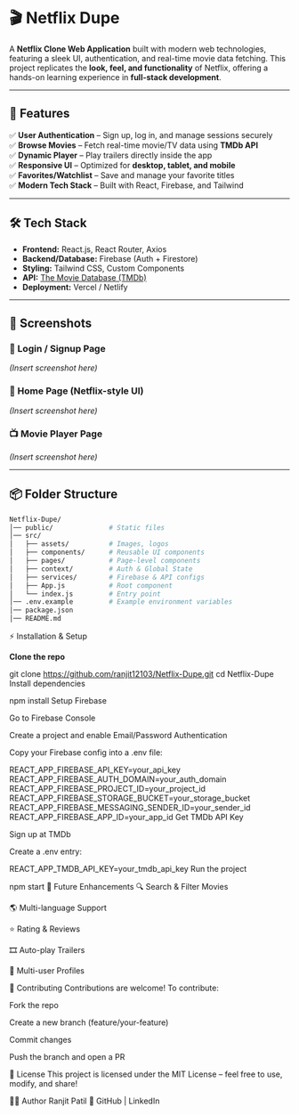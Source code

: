 # 🎬 Netflix Dupe  

A **Netflix Clone Web Application** built with modern web technologies, featuring a sleek UI, authentication, and real-time movie data fetching. This project replicates the **look, feel, and functionality** of Netflix, offering a hands-on learning experience in **full-stack development**.  

---

## 🚀 Features  

✅ **User Authentication** – Sign up, log in, and manage sessions securely  
✅ **Browse Movies** – Fetch real-time movie/TV data using **TMDb API**  
✅ **Dynamic Player** – Play trailers directly inside the app  
✅ **Responsive UI** – Optimized for **desktop, tablet, and mobile**  
✅ **Favorites/Watchlist** – Save and manage your favorite titles  
✅ **Modern Tech Stack** – Built with React, Firebase, and Tailwind  

---

## 🛠️ Tech Stack  

- **Frontend:** React.js, React Router, Axios  
- **Backend/Database:** Firebase (Auth + Firestore)  
- **Styling:** Tailwind CSS, Custom Components  
- **API:** [The Movie Database (TMDb)](https://www.themoviedb.org/)  
- **Deployment:** Vercel / Netlify  

---

## 📸 Screenshots  

### 🔐 Login / Signup Page  
*(Insert screenshot here)*  

### 🎥 Home Page (Netflix-style UI)  
*(Insert screenshot here)*  

### 📺 Movie Player Page  
*(Insert screenshot here)*  

---

## 📦 Folder Structure  

```bash
Netflix-Dupe/
│── public/              # Static files
│── src/
│   ├── assets/          # Images, logos
│   ├── components/      # Reusable UI components
│   ├── pages/           # Page-level components
│   ├── context/         # Auth & Global State
│   ├── services/        # Firebase & API configs
│   ├── App.js           # Root component
│   └── index.js         # Entry point
│── .env.example         # Example environment variables
│── package.json
│── README.md
```

⚡ Installation & Setup 

**Clone the repo**


git clone https://github.com/ranjit12103/Netflix-Dupe.git
cd Netflix-Dupe
Install dependencies


npm install
Setup Firebase

Go to Firebase Console

Create a project and enable Email/Password Authentication

Copy your Firebase config into a .env file:

REACT_APP_FIREBASE_API_KEY=your_api_key
REACT_APP_FIREBASE_AUTH_DOMAIN=your_auth_domain
REACT_APP_FIREBASE_PROJECT_ID=your_project_id
REACT_APP_FIREBASE_STORAGE_BUCKET=your_storage_bucket
REACT_APP_FIREBASE_MESSAGING_SENDER_ID=your_sender_id
REACT_APP_FIREBASE_APP_ID=your_app_id
Get TMDb API Key

Sign up at TMDb

Create a .env entry:


REACT_APP_TMDB_API_KEY=your_tmdb_api_key
Run the project


npm start
🚧 Future Enhancements
🔍 Search & Filter Movies

🌎 Multi-language Support

⭐ Rating & Reviews

🎞️ Auto-play Trailers

👥 Multi-user Profiles

🤝 Contributing
Contributions are welcome! To contribute:

Fork the repo

Create a new branch (feature/your-feature)

Commit changes

Push the branch and open a PR

📜 License
This project is licensed under the MIT License – feel free to use, modify, and share!

👨‍💻 Author
Ranjit Patil
🔗 GitHub | LinkedIn